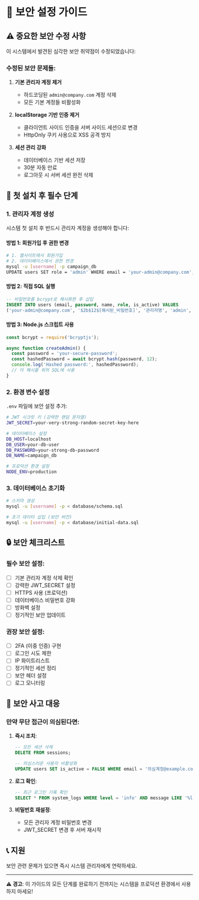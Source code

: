 # 🔐 보안 설정 가이드

## ⚠️ 중요한 보안 수정 사항

이 시스템에서 발견된 심각한 보안 취약점이 수정되었습니다:

### 수정된 보안 문제들:

1. **기본 관리자 계정 제거**
   - 하드코딩된 `admin@company.com` 계정 삭제
   - 모든 기본 계정들 비활성화

2. **localStorage 기반 인증 제거**
   - 클라이언트 사이드 인증을 서버 사이드 세션으로 변경
   - HttpOnly 쿠키 사용으로 XSS 공격 방지

3. **세션 관리 강화**
   - 데이터베이스 기반 세션 저장
   - 30분 자동 만료
   - 로그아웃 시 서버 세션 완전 삭제

## 🚀 첫 설치 후 필수 단계

### 1. 관리자 계정 생성

시스템 첫 설치 후 반드시 관리자 계정을 생성해야 합니다:

#### 방법 1: 회원가입 후 권한 변경
```bash
# 1. 웹사이트에서 회원가입
# 2. 데이터베이스에서 권한 변경
mysql -u [username] -p campaign_db
UPDATE users SET role = 'admin' WHERE email = 'your-admin@company.com';
```

#### 방법 2: 직접 SQL 실행
```sql
-- 비밀번호를 bcrypt로 해시화한 후 삽입
INSERT INTO users (email, password, name, role, is_active) VALUES 
('your-admin@company.com', '$2b$12$[해시된_비밀번호]', '관리자명', 'admin', TRUE);
```

#### 방법 3: Node.js 스크립트 사용
```javascript
const bcrypt = require('bcryptjs');

async function createAdmin() {
  const password = 'your-secure-password';
  const hashedPassword = await bcrypt.hash(password, 12);
  console.log('Hashed password:', hashedPassword);
  // 이 해시를 위의 SQL에 사용
}
```

### 2. 환경 변수 설정

`.env` 파일에 보안 설정 추가:

```bash
# JWT 시크릿 키 (강력한 랜덤 문자열)
JWT_SECRET=your-very-strong-random-secret-key-here

# 데이터베이스 설정
DB_HOST=localhost
DB_USER=your-db-user
DB_PASSWORD=your-strong-db-password
DB_NAME=campaign_db

# 프로덕션 환경 설정
NODE_ENV=production
```

### 3. 데이터베이스 초기화

```bash
# 스키마 생성
mysql -u [username] -p < database/schema.sql

# 초기 데이터 삽입 (보안 버전)
mysql -u [username] -p < database/initial-data.sql
```

## 🔒 보안 체크리스트

### 필수 보안 설정:

- [ ] 기본 관리자 계정 삭제 확인
- [ ] 강력한 JWT_SECRET 설정
- [ ] HTTPS 사용 (프로덕션)
- [ ] 데이터베이스 비밀번호 강화
- [ ] 방화벽 설정
- [ ] 정기적인 보안 업데이트

### 권장 보안 설정:

- [ ] 2FA (이중 인증) 구현
- [ ] 로그인 시도 제한
- [ ] IP 화이트리스트
- [ ] 정기적인 세션 정리
- [ ] 보안 헤더 설정
- [ ] 로그 모니터링

## 🚨 보안 사고 대응

### 만약 무단 접근이 의심된다면:

1. **즉시 조치**:
   ```sql
   -- 모든 세션 삭제
   DELETE FROM sessions;
   
   -- 의심스러운 사용자 비활성화
   UPDATE users SET is_active = FALSE WHERE email = '의심계정@example.com';
   ```

2. **로그 확인**:
   ```sql
   -- 최근 로그인 기록 확인
   SELECT * FROM system_logs WHERE level = 'info' AND message LIKE '%login%' ORDER BY created_at DESC LIMIT 50;
   ```

3. **비밀번호 재설정**:
   - 모든 관리자 계정 비밀번호 변경
   - JWT_SECRET 변경 후 서버 재시작

## 📞 지원

보안 관련 문제가 있으면 즉시 시스템 관리자에게 연락하세요.

---

**⚠️ 경고**: 이 가이드의 모든 단계를 완료하기 전까지는 시스템을 프로덕션 환경에서 사용하지 마세요! 